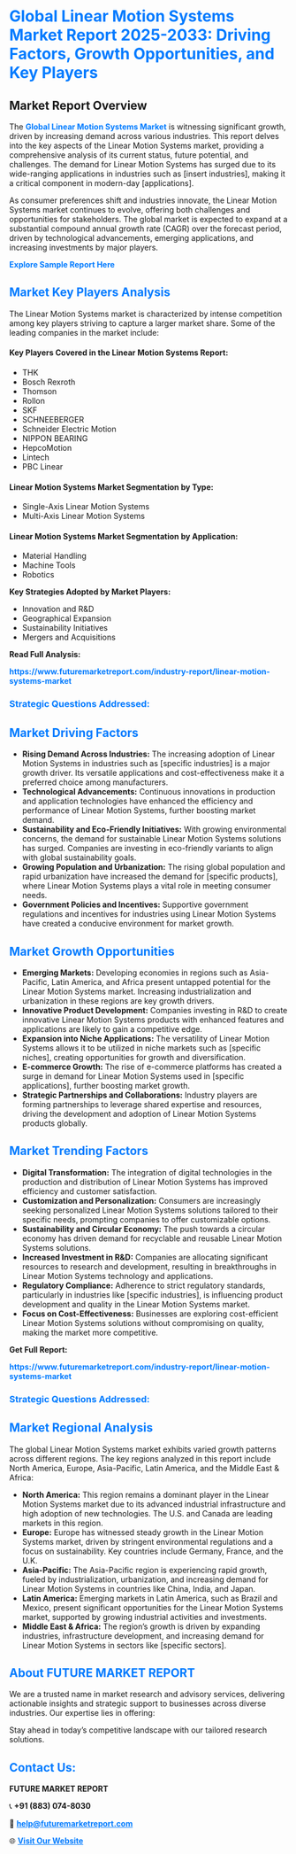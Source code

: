 <h1 style="color: #007BFF;">Global Linear Motion Systems Market Report 2025-2033: Driving Factors, Growth Opportunities, and Key Players</h1>

<section id="overview">
<h2>Market Report Overview</h2>
<p>The <a href="https://www.futuremarketreport.com/industry-report/linear-motion-systems-market" style="color: #007BFF; text-decoration: none;"><strong>Global Linear Motion Systems Market</strong></a> is witnessing significant growth, driven by increasing demand across various industries. This report delves into the key aspects of the Linear Motion Systems market, providing a comprehensive analysis of its current status, future potential, and challenges. The demand for Linear Motion Systems has surged due to its wide-ranging applications in industries such as [insert industries], making it a critical component in modern-day [applications].</p>
<p>As consumer preferences shift and industries innovate, the Linear Motion Systems market continues to evolve, offering both challenges and opportunities for stakeholders. The global market is expected to expand at a substantial compound annual growth rate (CAGR) over the forecast period, driven by technological advancements, emerging applications, and increasing investments by major players.</p>
</section>

<section id="overview">
<p><a href="https://www.futuremarketreport.com/request-sample/reportId=83004" style="color: #007BFF; text-decoration: none;"><strong>Explore Sample Report Here</strong></a></p>
</section>

<section id="key-players">
<h2 style="color: #007BFF;">Market Key Players Analysis</h2>
<p>The Linear Motion Systems market is characterized by intense competition among key players striving to capture a larger market share. Some of the leading companies in the market include:</p>
<h4>Key Players Covered in the Linear Motion Systems Report:</h4>
<ul><li>THK</li><li>Bosch Rexroth</li><li>Thomson</li><li>Rollon</li><li>SKF</li><li>SCHNEEBERGER</li><li>Schneider Electric Motion</li><li>NIPPON BEARING</li><li>HepcoMotion</li><li>Lintech</li><li>PBC Linear</li></ul>
<h4>Linear Motion Systems Market Segmentation by Type:</h4>
<ul><li>Single-Axis Linear Motion Systems</li><li>Multi-Axis Linear Motion Systems</li></ul>

<h4>Linear Motion Systems Market Segmentation by Application:</h4>
<ul><li>Material Handling</li><li>Machine Tools</li><li>Robotics</li></ul>
<p><strong>Key Strategies Adopted by Market Players:</strong></p>
<ul>
<li>Innovation and R&D</li>
<li>Geographical Expansion</li>
<li>Sustainability Initiatives</li>
<li>Mergers and Acquisitions</li>
</ul>
</section>

<section>
<p><strong>Read Full Analysis: </strong></p><a href="https://www.futuremarketreport.com/industry-report/linear-motion-systems-market" style="color: #007BFF; text-decoration: none;"><strong>https://www.futuremarketreport.com/industry-report/linear-motion-systems-market</strong></a>
<h3 style="color: #007BFF;">Strategic Questions Addressed:</h3>
</section>

<section id="driving-factors">
<h2 style="color: #007BFF;">Market Driving Factors</h2>
<ul>
<li><strong>Rising Demand Across Industries:</strong> The increasing adoption of Linear Motion Systems in industries such as [specific industries] is a major growth driver. Its versatile applications and cost-effectiveness make it a preferred choice among manufacturers.</li>
<li><strong>Technological Advancements:</strong> Continuous innovations in production and application technologies have enhanced the efficiency and performance of Linear Motion Systems, further boosting market demand.</li>
<li><strong>Sustainability and Eco-Friendly Initiatives:</strong> With growing environmental concerns, the demand for sustainable Linear Motion Systems solutions has surged. Companies are investing in eco-friendly variants to align with global sustainability goals.</li>
<li><strong>Growing Population and Urbanization:</strong> The rising global population and rapid urbanization have increased the demand for [specific products], where Linear Motion Systems plays a vital role in meeting consumer needs.</li>
<li><strong>Government Policies and Incentives:</strong> Supportive government regulations and incentives for industries using Linear Motion Systems have created a conducive environment for market growth.</li>
</ul>
</section>

<section id="growth-opportunities">
<h2 style="color: #007BFF;">Market Growth Opportunities</h2>
<ul>
<li><strong>Emerging Markets:</strong> Developing economies in regions such as Asia-Pacific, Latin America, and Africa present untapped potential for the Linear Motion Systems market. Increasing industrialization and urbanization in these regions are key growth drivers.</li>
<li><strong>Innovative Product Development:</strong> Companies investing in R&D to create innovative Linear Motion Systems products with enhanced features and applications are likely to gain a competitive edge.</li>
<li><strong>Expansion into Niche Applications:</strong> The versatility of Linear Motion Systems allows it to be utilized in niche markets such as [specific niches], creating opportunities for growth and diversification.</li>
<li><strong>E-commerce Growth:</strong> The rise of e-commerce platforms has created a surge in demand for Linear Motion Systems used in [specific applications], further boosting market growth.</li>
<li><strong>Strategic Partnerships and Collaborations:</strong> Industry players are forming partnerships to leverage shared expertise and resources, driving the development and adoption of Linear Motion Systems products globally.</li>
</ul>
</section>

<section id="trending-factors">
<h2 style="color: #007BFF;">Market Trending Factors</h2>
<ul>
<li><strong>Digital Transformation:</strong> The integration of digital technologies in the production and distribution of Linear Motion Systems has improved efficiency and customer satisfaction.</li>
<li><strong>Customization and Personalization:</strong> Consumers are increasingly seeking personalized Linear Motion Systems solutions tailored to their specific needs, prompting companies to offer customizable options.</li>
<li><strong>Sustainability and Circular Economy:</strong> The push towards a circular economy has driven demand for recyclable and reusable Linear Motion Systems solutions.</li>
<li><strong>Increased Investment in R&D:</strong> Companies are allocating significant resources to research and development, resulting in breakthroughs in Linear Motion Systems technology and applications.</li>
<li><strong>Regulatory Compliance:</strong> Adherence to strict regulatory standards, particularly in industries like [specific industries], is influencing product development and quality in the Linear Motion Systems market.</li>
<li><strong>Focus on Cost-Effectiveness:</strong> Businesses are exploring cost-efficient Linear Motion Systems solutions without compromising on quality, making the market more competitive.</li>
</ul>
</section>

<section>
<p><strong>Get Full Report: </strong></p><a href="https://www.futuremarketreport.com/industry-report/linear-motion-systems-market" style="color: #007BFF; text-decoration: none;"><strong>https://www.futuremarketreport.com/industry-report/linear-motion-systems-market</strong></a>
<h3 style="color: #007BFF;">Strategic Questions Addressed:</h3>
</section>


<section id="regional-analysis">
<h2 style="color: #007BFF;">Market Regional Analysis</h2>
<p>The global Linear Motion Systems market exhibits varied growth patterns across different regions. The key regions analyzed in this report include North America, Europe, Asia-Pacific, Latin America, and the Middle East & Africa:</p>
<ul>
<li><strong>North America:</strong> This region remains a dominant player in the Linear Motion Systems market due to its advanced industrial infrastructure and high adoption of new technologies. The U.S. and Canada are leading markets in this region.</li>
<li><strong>Europe:</strong> Europe has witnessed steady growth in the Linear Motion Systems market, driven by stringent environmental regulations and a focus on sustainability. Key countries include Germany, France, and the U.K.</li>
<li><strong>Asia-Pacific:</strong> The Asia-Pacific region is experiencing rapid growth, fueled by industrialization, urbanization, and increasing demand for Linear Motion Systems in countries like China, India, and Japan.</li>
<li><strong>Latin America:</strong> Emerging markets in Latin America, such as Brazil and Mexico, present significant opportunities for the Linear Motion Systems market, supported by growing industrial activities and investments.</li>
<li><strong>Middle East & Africa:</strong> The region’s growth is driven by expanding industries, infrastructure development, and increasing demand for Linear Motion Systems in sectors like [specific sectors].</li>
</ul>
</section>

<footer>
<h2 style="color: #007BFF;">About FUTURE MARKET REPORT</h2>
<p>We are a trusted name in market research and advisory services, delivering actionable insights and strategic support to businesses across diverse industries. Our expertise lies in offering:</p>

<p>Stay ahead in today’s competitive landscape with our tailored research solutions.</p>

<h2 style="color: #007BFF;">Contact Us:</h2>
<p><strong>FUTURE MARKET REPORT</strong></p>
<p>📞 <strong>+91 (883) 074-8030</strong></p>
<p>📧 <strong><a href="mailto:help@futuremarketreport.com" style="color: #007BFF;">help@futuremarketreport.com</a></strong></p>
<p>🌐 <strong><a href="https://www.futuremarketreport.com/" style="color: #007BFF;">Visit Our Website</a></strong></p>
</footer>